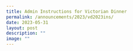 ```yaml
---
title: Admin Instructions for Victorian Dinner
permalink: /announcements/2023/vd2023ins/
date: 2023-05-31
layout: post
description: ""
image: ""
---
```

